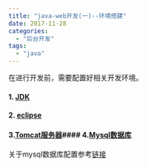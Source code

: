 ```yaml
---
title: "java-web开发(一)--环境搭建"
date: 2017-11-28
categories:
  - "后台开发"
tags:
  - "java"
---
```

<!--more-->

在进行开发前，需要配置好相关开发环境。

<!--more-->

#### 1. [JDK](http://www.oracle.com/technetwork/java/javase/downloads/index-jsp-138363.html)
#### 2. [eclipse](https://www.eclipse.org/downloads/download.php?file=/oomph/epp/oxygen/R/eclipse-inst-mac64.tar.gz)
#### 3.[Tomcat服务器](https://tomcat.apache.org)#### 4.[Mysql数据库](https://www.mysql.com/downloads/)
关于mysql数据库配置参考[链接](https://ksnowlv.github.io/blog/2014/08/31/mac-xia-an-zhuang-pei-zhi-mysql/)
